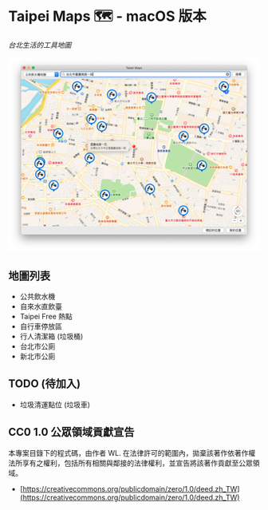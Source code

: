 # Taipei Maps 🗺 - macOS 版本

*台北生活的工具地圖*

![images](images/img_01.png)


## 地圖列表

- 公共飲水機
- 自來水直飲臺
- Taipei Free 熱點
- 自行車停放區
- 行人清潔箱 (垃圾桶)
- 台北市公廁
- 新北市公廁



## TODO (待加入)

- 垃圾清運點位 (垃圾車)



## CC0 1.0 公眾領域貢獻宣告

本專案目錄下的程式碼，由作者 WL. 在法律許可的範圍內，拋棄該著作依著作權法所享有之權利，包括所有相關與鄰接的法律權利，並宣告將該著作貢獻至公眾領域。

- [https://creativecommons.org/publicdomain/zero/1.0/deed.zh_TW](https://creativecommons.org/publicdomain/zero/1.0/deed.zh_TW)



